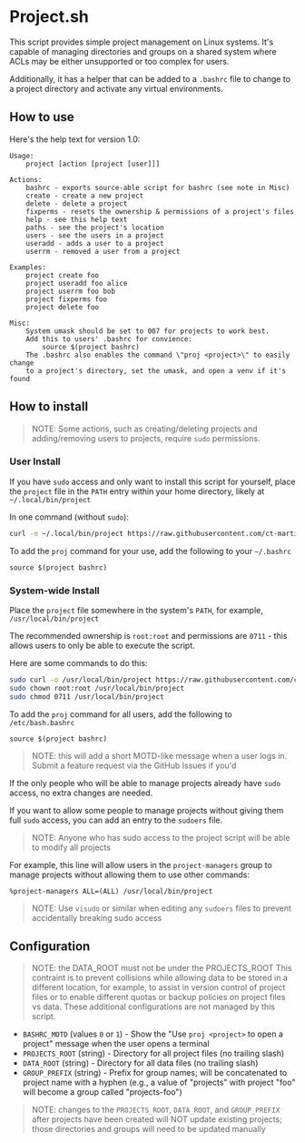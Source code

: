 # Project.sh

This script provides simple project management on Linux systems.
It's capable of managing directories and groups on a shared system where ACLs may be either unsupported or too complex for users.

Additionally, it has a helper that can be added to a `.bashrc` file to change to a project directory and activate any virtual environments.

## How to use

Here's the help text for version 1.0:

```
Usage:
    project [action [project [user]]]

Actions:
    bashrc - exports source-able script for bashrc (see note in Misc)
    create - create a new project
    delete - delete a project
    fixperms - resets the ownership & permissions of a project's files
    help - see this help text
    paths - see the project's location
    users - see the users in a project
    useradd - adds a user to a project
    userrm - removed a user from a project

Examples:
    project create foo
    project useradd foo alice
    project userrm foo bob
    project fixperms foo
    project delete foo

Misc:
    System umask should be set to 007 for projects to work best.
    Add this to users' .bashrc for convience:
        source $(project bashrc)
    The .bashrc also enables the command \"proj <project>\" to easily change
    to a project's directory, set the umask, and open a venv if it's found
```

## How to install

> NOTE: Some actions, such as creating/deleting projects and adding/removing users to projects, require `sudo` permissions.

### User Install

If you have `sudo` access and only want to install this script for yourself, place the `project` file in the `PATH` entry within your home directory, likely at `~/.local/bin/project`

In one command (without `sudo`):

```sh
curl -o ~/.local/bin/project https://raw.githubusercontent.com/ct-martin/project.sh/main/project
```

To add the `proj` command for your use, add the following to your `~/.bashrc`

```
source $(project bashrc)
```

### System-wide Install

Place the `project` file somewhere in the system's `PATH`, for example, `/usr/local/bin/project`

The recommended ownership is `root:root` and permissions are `0711` - this allows users to only be able to execute the script.

Here are some commands to do this:

```sh
sudo curl -o /usr/local/bin/project https://raw.githubusercontent.com/ct-martin/project.sh/main/project
sudo chown root:root /usr/local/bin/project
sudo chmod 0711 /usr/local/bin/project
```

To add the `proj` command for all users, add the following to `/etc/bash.bashrc`

```
source $(project bashrc)
```

> NOTE: this will add a short MOTD-like message when a user logs in.
> Submit a feature request via the GitHub Issues if you'd

If the only people who will be able to manage projects already have `sudo` access, no extra changes are needed.

If you want to allow some people to manage projects without giving them full `sudo` access, you can add an entry to the `sudoers` file.

> NOTE: Anyone who has sudo access to the project script will be able to modify all projects

For example, this line will allow users in the `project-managers` group to manage projects without allowing them to use other commands:

```
%project-managers ALL=(ALL) /usr/local/bin/project
```

> NOTE: Use `visudo` or similar when editing any `sudoers` files to prevent accidentally breaking sudo access

## Configuration

> NOTE: the DATA_ROOT must not be under the PROJECTS_ROOT
> This contraint is to prevent collisions while allowing data
> to be stored in a different location, for example, to assist
> in version control of project files or to enable different
> quotas or backup policies on project files vs data. These
> additional configurations are not managed by this script.

* `BASHRC_MOTD` (values `0` or `1`) - Show the "Use `proj <project>` to open a project" message when the user opens a terminal
* `PROJECTS_ROOT` (string) - Directory for all project files (no trailing slash)
* `DATA_ROOT` (string) - Directory for all data files (no trailing slash)
* `GROUP_PREFIX` (string) - Prefix for group names; will be concatenated to project name with a hyphen (e.g., a value of "projects" with project "foo" will become a group called "projects-foo")

> NOTE: changes to the `PROJECTS_ROOT`, `DATA_ROOT`, and `GROUP_PREFIX` after projects
> have been created will NOT update existing projects; those
> directories and groups will need to be updated manually
